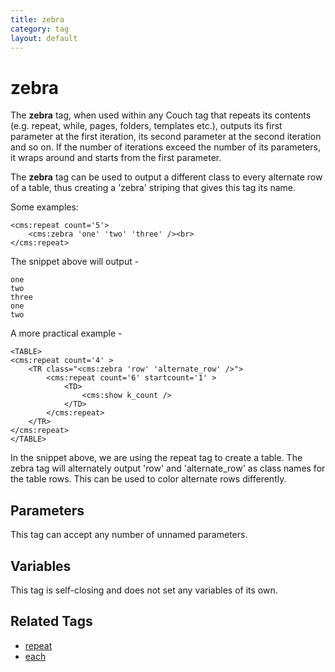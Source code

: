 ```yaml
---
title: zebra
category: tag
layout: default
---
```


# zebra

The **zebra** tag, when used within any Couch tag that repeats its contents (e.g. repeat, while, pages, folders, templates etc.), outputs its first parameter at the first iteration, its second parameter at the second iteration and so on. If the number of iterations exceed the number of its parameters, it wraps around and starts from the first parameter.

The **zebra** tag can be used to output a different class to every alternate row of a table, thus creating a 'zebra' striping that gives this tag its name.

Some examples:

```
<cms:repeat count='5'>
    <cms:zebra 'one' 'two' 'three' /><br>
</cms:repeat>
```

The snippet above will output -

```
one
two
three
one
two
```

A more practical example -

```
<TABLE>
<cms:repeat count='4' >
    <TR class="<cms:zebra 'row' 'alternate_row' />">
        <cms:repeat count='6' startcount='1' >
            <TD>
                <cms:show k_count />
            </TD>
        </cms:repeat>
    </TR>
</cms:repeat>
</TABLE>
```

In the snippet above, we are using the repeat tag to create a table. The zebra tag will alternately output 'row' and 'alternate\_row' as class names for the table rows. This can be used to color alternate rows differently.

## Parameters

This tag can accept any number of unnamed parameters.

## Variables

This tag is self-closing and does not set any variables of its own.

## Related Tags

*   [repeat](../repeat.html)
*   [each](../each.html)
